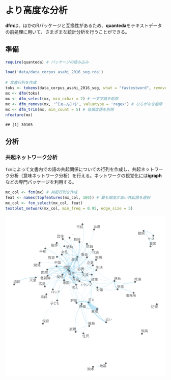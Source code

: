 より高度な分析
==============

**dfm**は、ほかのRパッケージと互換性があるため、**quanteda**をテキストデータの前処理に用いて、さまざまな統計分析を行うことができる。

準備
----

``` r
require(quanteda) # パッケージの読み込み
```

``` r
load('data/data_corpus_asahi_2016_seg.rda')

# 文書行列を作成
toks <- tokens(data_corpus_asahi_2016_seg, what = "fastestword", remove_punct = TRUE)
mx <- dfm(toks)
mx <- dfm_select(mx, min_nchar = 2) # 一文字語を削除
mx <- dfm_remove(mx, '^[ぁ-ん]+$', valuetype = 'regex') # ひらがなを削除
mx <- dfm_trim(mx, min_count = 5) # 低頻度語を削除
nfeature(mx)
```

    ## [1] 30165

分析
----

### 共起ネットワーク分析

`fcm`によって文書内での語の共起関係についての行列を作成し、共起ネットワーク分析（意味ネットワーク分析）を行える。ネットワークの視覚化には**igraph**などの専門パッケージを利用する。

``` r
mx_col <- fcm(mx) # 共起行列を作成
feat <- names(topfeatures(mx_col, 100)) # 最も頻度が高い共起語を選択
mx_col <- fcm_select(mx_col, feat)
textplot_network(mx_col, min_freq = 0.95, edge_size = 5)
```

![](advanced_files/figure-markdown_github/network-analysis-1.png)
